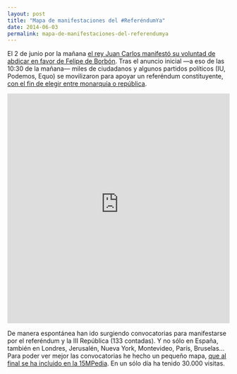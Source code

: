 ```yaml
---
layout: post
title: "Mapa de manifestaciones del #ReferéndumYa"
date: 2014-06-03
permalink: mapa-de-manifestaciones-del-referendumya
---
```

El 2 de junio por la mañana [el rey Juan Carlos manifestó su voluntad de abdicar en favor de Felipe de Borbón](http://politica.elpais.com/politica/2014/06/02/actualidad/1401697005_470180.html). Tras el anuncio inicial —a eso de las 10:30 de la mañana— miles de ciudadanos y algunos partidos políticos (IU, Podemos, Equo) se movilizaron para apoyar un referéndum constituyente, [con el fin de elegir entre monarquía o república](http://www.eldiario.es/politica/Concentraciones-ReferendumYa-centenar-ciudades_0_266674150.html).

<iframe width='100%' height='520' frameborder='0' src='http://mgonzalezgmz.cartodb.com/viz/9cced802-ea49-11e3-b3ee-0e73339ffa50/embed_map?title=true&amp;description=true&amp;search=false&amp;shareable=true&amp;cartodb_logo=true&amp;layer_selector=false&amp;legends=false&amp;scrollwheel=true&amp;fullscreen=true&amp;sublayer_options=1&amp;sql=&amp;sw_lat=35.43381992014218&amp;sw_lon=-22.225341796875&amp;ne_lat=44.2530686592819&amp;ne_lon=12.930908203125' allowfullscreen webkitallowfullscreen mozallowfullscreen oallowfullscreen msallowfullscreen></iframe>

De manera espontánea han ido surgiendo convocatorias para manifestarse por el referéndum y la III República (133 contadas). Y no sólo en España, también en Londres, Jerusalén, Nueva York, Montevideo, París, Bruselas... Para poder ver mejor las convocatorias he hecho un pequeño mapa, [que al final se ha incluido en la 15MPedia](http://wiki.15m.cc/wiki/Convocatoria_por_un_proceso_constituyente_y_la_III_Rep%C3%BAblica). En un sólo día ha tenido 30.000 visitas.